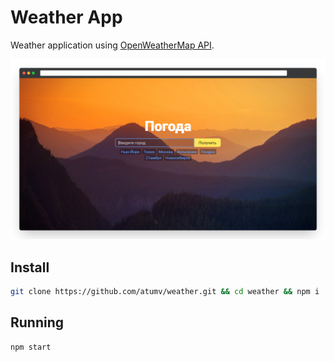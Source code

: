 # Weather App
Weather application using [OpenWeatherMap API](https://openweathermap.org/api).

![](/assets/preview.png)

## Install

```sh
git clone https://github.com/atumv/weather.git && cd weather && npm i
```

## Running

```sh
npm start
```
